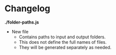 # Changelog

**./folder-paths.js**
* New file
	* Contains paths to input and output folders.
	* This does not define the full names of files.
	* They will be generated separately as needed.